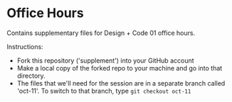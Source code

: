 # Office Hours

Contains supplementary files for Design + Code 01 office hours.

Instructions:
* Fork this repository ('supplement') into your GitHub account
* Make a local copy of the forked repo to your machine and go into that directory.
* The files that we'll need for the session are in a separate branch called 'oct-11'. To switch to that branch, type `git checkout oct-11`
